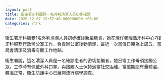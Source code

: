 ```yaml
---
layout: post
title: 衞生署牙科服務一名外判清潔人員初步確診
date: 2020-12-07 19:57:40.000000000 +08:00
categories: rthk
---
```


衞生署牙科服務1名外判清潔人員初步確診新型肺炎，她在灣仔麥理浩牙科中心7樓牙科服務行政辦公室工作，負責辦公室後勤清潔，最近一次當值日期為上周五，當局會清潔及消毒有關工作地點。

衞生署說，這名清潔人員是一名確診患者的密切接觸者，她日常工作毋須接觸公眾，工作時有佩戴外科口罩，與接觸人士保持適當社交距離，當值期間有量體溫，體溫正常，衞生防護中心已展開流行病學調查。

